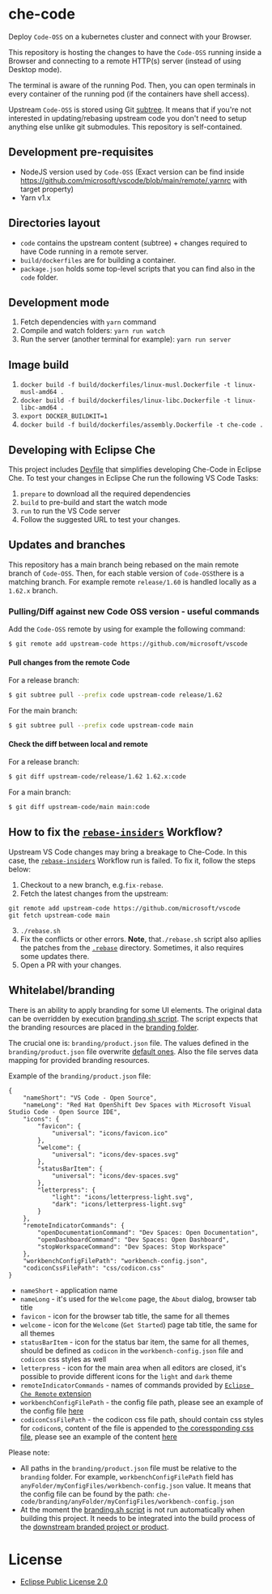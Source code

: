# che-code

Deploy `Code-OSS` on a kubernetes cluster and connect with your Browser.

This repository is hosting the changes to have the `Code-OSS` running inside a Browser and connecting to a remote HTTP(s) server (instead of using Desktop mode).

The terminal is aware of the running Pod. Then, you can open terminals in every container of the running pod (if the containers have shell access).

Upstream `Code-OSS` is stored using Git [subtree](https://git-scm.com/book/en/v2/Git-Tools-Advanced-Merging#_subtree_merge). It means that if you're not interested in updating/rebasing upstream code you don't need to setup anything else unlike git submodules. This repository is self-contained.

## Development pre-requisites
 - NodeJS version used by `Code-OSS` (Exact version can be find inside https://github.com/microsoft/vscode/blob/main/remote/.yarnrc with target property)
 - Yarn v1.x

## Directories layout

- `code` contains the upstream content (subtree) + changes required to have Code running in a remote server.
- `build/dockerfiles` are for building a container.
- `package.json` holds some top-level scripts that you can find also in the `code` folder.

## Development mode

1. Fetch dependencies with `yarn` command
2. Compile and watch folders: `yarn run watch`
3. Run the server (another terminal for example): `yarn run server`

## Image build

1. `docker build -f build/dockerfiles/linux-musl.Dockerfile -t linux-musl-amd64 .`
2. `docker build -f build/dockerfiles/linux-libc.Dockerfile -t linux-libc-amd64 .`
3. `export DOCKER_BUILDKIT=1`
4. `docker build -f build/dockerfiles/assembly.Dockerfile -t che-code .`

## Developing with Eclipse Che

This project includes [Devfile](devfile.yaml) that simplifies developing Che-Code in Eclipse Che.
To test your changes in Eclipse Che run the following VS Code Tasks:
1. `prepare` to download all the required dependencies
2. `build` to pre-build and start the watch mode
3. `run` to run the VS Code server
4. Follow the suggested URL to test your changes.

## Updates and branches

This repository has a main branch being rebased on the main remote branch of `Code-OSS`.
Then, for each stable version of `Code-OSS`there is a matching branch.
For example remote `release/1.60` is handled locally as a `1.62.x` branch.

### Pulling/Diff against new Code OSS version - useful commands

Add the `Code-OSS` remote by using for example the following command:

```bash
$ git remote add upstream-code https://github.com/microsoft/vscode
```

#### Pull changes from the remote Code

For a release branch:

```bash
$ git subtree pull --prefix code upstream-code release/1.62
```

For the main branch:

```bash
$ git subtree pull --prefix code upstream-code main
```

#### Check the diff between local and remote

For a release branch:

```bash
$ git diff upstream-code/release/1.62 1.62.x:code
```

For a main branch:

```bash
$ git diff upstream-code/main main:code
```

## How to fix the [`rebase-insiders`](https://github.com/che-incubator/che-code/actions/workflows/rebase-insiders.yml) Workflow?
Upstream VS Code changes may bring a breakage to Che-Code. In this case, the [`rebase-insiders`](https://github.com/che-incubator/che-code/actions/workflows/rebase-insiders.yml) Workflow run is failed. To fix it, follow the steps below:
1. Checkout to a new branch, e.g.`fix-rebase`.
2. Fetch the latest changes from the upstream:
```
git remote add upstream-code https://github.com/microsoft/vscode
git fetch upstream-code main
```
3. `./rebase.sh`
4. Fix the conflicts or other errors. **Note**, that`./rebase.sh` script also apllies the patches from the [`.rebase`](https://github.com/che-incubator/che-code/tree/main/.rebase) directory. Sometimes, it also requires some updates there.
5. Open a PR with your changes.

## Whitelabel/branding
 
There is an ability to apply branding for some UI elements. The original data can be overridden by execution [branding.sh script](https://github.com/che-incubator/che-code/blob/main/branding/branding.sh). The script expects that the branding resources are placed in the [branding folder](https://github.com/che-incubator/che-code/tree/main/branding). 

The crucial one is: `branding/product.json` file. 
The values defined in the `branding/product.json` file overwrite [default ones](https://github.com/che-incubator/che-code/blob/main/code/product.json). 
Also the file serves data mapping for provided branding resources.

Example of the `branding/product.json` file:
```
{
	"nameShort": "VS Code - Open Source",
	"nameLong": "Red Hat OpenShift Dev Spaces with Microsoft Visual Studio Code - Open Source IDE",
	"icons": {
		"favicon": {
			"universal": "icons/favicon.ico"
		},
		"welcome": {
			"universal": "icons/dev-spaces.svg"
		},
		"statusBarItem": {
			"universal": "icons/dev-spaces.svg"
		},
		"letterpress": {
			"light": "icons/letterpress-light.svg",
			"dark": "icons/letterpress-light.svg"
		}
	},
	"remoteIndicatorCommands": {
		"openDocumentationCommand": "Dev Spaces: Open Documentation",
		"openDashboardCommand": "Dev Spaces: Open Dashboard",
		"stopWorkspaceCommand": "Dev Spaces: Stop Workspace"
	},
	"workbenchConfigFilePath": "workbench-config.json",
	"codiconCssFilePath": "css/codicon.css"
}
```
- `nameShort` - application name
- `nameLong` - it's used for the `Welcome` page, the `About` dialog, browser tab title
- `favicon` - icon for the browser tab title, the same for all themes
- `welcome` - icon for the `Welcome` (`Get Started`) page tab title, the same for all themes
- `statusBarItem` - icon for the status bar item, the same for all themes, should be defined as `codicon` in the `workbench-config.json` file and `codicon` css styles as well
- `letterpress` - icon for the main area when all editors are closed, it's possible to provide different icons for the `light` and `dark` theme  
- `remoteIndicatorCommands` - names of commands provided by [`Eclipse Che Remote` extension](https://github.com/che-incubator/che-code/blob/main/code/extensions/che-remote/package.nls.json)
- `workbenchConfigFilePath` - the config file path, please see an example of the config file [here](https://github.com/che-incubator/che-code/blob/main/code/src/vs/code/browser/workbench/che/workbench-config.json)
- `codiconCssFilePath` - the codicon css file path, should contain css styles for `codicon`s, content of the file is appended to [the coressponding css file](https://github.com/che-incubator/che-code/blob/main/code/src/vs/base/browser/ui/codicons/codicon/codicon.css), please see an example of the content [here](https://github.com/che-incubator/che-code/blob/803b864e8411bd57d617dabddfd8a132fac6c743/code/src/vs/base/browser/ui/codicons/codicon/codicon.css#L29-L33)

Please note:
-  All paths in the `branding/product.json` file must be relative to the `branding` folder. 
For example, `workbenchConfigFilePath` field has `anyFolder/myConfigFiles/workbench-config.json` value. 
It means that the config file can be found by the path: `che-code/branding/anyFolder/myConfigFiles/workbench-config.json`
- At the moment the [branding.sh script](https://github.com/che-incubator/che-code/blob/main/branding/branding.sh) is not run automatically when building this project. It needs to be integrated into the build process of the [downstream branded project or product](https://github.com/redhat-developer/devspaces-images/blob/devspaces-3-rhel-8/devspaces-code/build/scripts/sync.sh#L96).

# License

- [Eclipse Public License 2.0](LICENSE)
